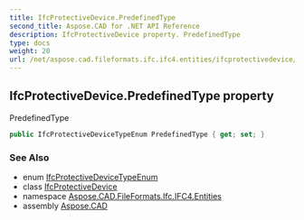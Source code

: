 ```yaml
---
title: IfcProtectiveDevice.PredefinedType
second_title: Aspose.CAD for .NET API Reference
description: IfcProtectiveDevice property. PredefinedType
type: docs
weight: 20
url: /net/aspose.cad.fileformats.ifc.ifc4.entities/ifcprotectivedevice/predefinedtype/
---
```

## IfcProtectiveDevice.PredefinedType property

PredefinedType

```csharp
public IfcProtectiveDeviceTypeEnum PredefinedType { get; set; }
```

### See Also

* enum [IfcProtectiveDeviceTypeEnum](../../../aspose.cad.fileformats.ifc.ifc4.types/ifcprotectivedevicetypeenum/)
* class [IfcProtectiveDevice](../)
* namespace [Aspose.CAD.FileFormats.Ifc.IFC4.Entities](../../ifcprotectivedevice/)
* assembly [Aspose.CAD](../../../)


